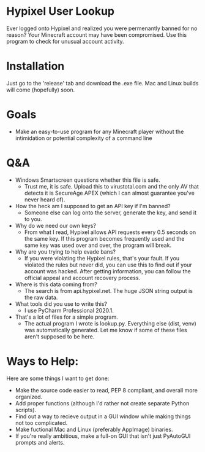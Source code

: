 # Hypixel User Lookup
Ever logged onto Hypixel and realized you were permenantly banned for no reason? Your Minecraft account may have been compromised. Use this program to check for unusual account activity.
# Installation
Just go to the 'release' tab and download the .exe file. Mac and Linux builds will come (hopefully) soon. 
# Goals
- Make an easy-to-use program for any Minecraft player without the intimidation or potential complexity of a command line
# Q&A
- Windows Smartscreen questions whether this file is safe.
  - Trust me, it is safe. Upload this to virustotal.com and the only AV that detects it is SecureAge APEX (which I can almost guarantee you've never heard of).
- How the heck am I supposed to get an API key if I'm banned?
  - Someone else can log onto the server, generate the key, and send it to you.
- Why do we need our own keys?
  - From what I read, Hypixel allows API requests every 0.5 seconds on the same key. If this program becomes frequently used and the same key was used over and over, the program will break.
- Why are you trying to help evade bans?
  - If you were violating the Hypixel rules, that's your fault. If you violated the rules but never did, you can use this to find out if your account was hacked. After getting information, you can follow the official appeal and account recovery process.
- Where is this data coming from?
  - The search is from api.hypixel.net. The huge JSON string output is the raw data.
- What tools did you use to write this?
  - I use PyCharm Professional 2020.1.
- That's a lot of files for a simple program.
  - The actual program I wrote is lookup.py. Everything else (dist, venv) was automatically generated. Let me know if some of these files aren't supposed to be here.
# Ways to Help:
Here are some things I want to get done:
- Make the source code easier to read, PEP 8 compliant, and overall more organized.
- Add proper functions (although I'd rather not create separate Python scripts).
- Find out a way to recieve output in a GUI window while making things not too complicated.
- Make fuctional Mac and Linux (preferably AppImage) binaries.
- If you're really ambitious, make a full-on GUI that isn't just PyAutoGUI prompts and alerts.